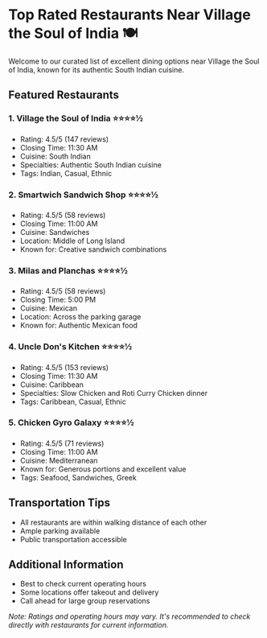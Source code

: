 # Top Rated Restaurants Near Village the Soul of India 🍽️

Welcome to our curated list of excellent dining options near Village the Soul of India, known for its authentic South Indian cuisine.

## Featured Restaurants

### 1. Village the Soul of India ⭐⭐⭐⭐½
- Rating: 4.5/5 (147 reviews)
- Closing Time: 11:30 AM
- Cuisine: South Indian
- Specialties: Authentic South Indian cuisine
- Tags: Indian, Casual, Ethnic

### 2. Smartwich Sandwich Shop ⭐⭐⭐⭐½
- Rating: 4.5/5 (58 reviews)
- Closing Time: 11:00 AM
- Cuisine: Sandwiches
- Location: Middle of Long Island
- Known for: Creative sandwich combinations

### 3. Milas and Planchas ⭐⭐⭐⭐½
- Rating: 4.5/5 (58 reviews)
- Closing Time: 5:00 PM
- Cuisine: Mexican
- Location: Across the parking garage
- Known for: Authentic Mexican food

### 4. Uncle Don's Kitchen ⭐⭐⭐⭐½
- Rating: 4.5/5 (153 reviews)
- Closing Time: 11:30 AM
- Cuisine: Caribbean
- Specialties: Slow Chicken and Roti Curry Chicken dinner
- Tags: Caribbean, Casual, Ethnic

### 5. Chicken Gyro Galaxy ⭐⭐⭐⭐½
- Rating: 4.5/5 (71 reviews)
- Closing Time: 11:00 AM
- Cuisine: Mediterranean
- Known for: Generous portions and excellent value
- Tags: Seafood, Sandwiches, Greek

## Transportation Tips
- All restaurants are within walking distance of each other
- Ample parking available
- Public transportation accessible

## Additional Information
- Best to check current operating hours
- Some locations offer takeout and delivery
- Call ahead for large group reservations

*Note: Ratings and operating hours may vary. It's recommended to check directly with restaurants for current information.*
